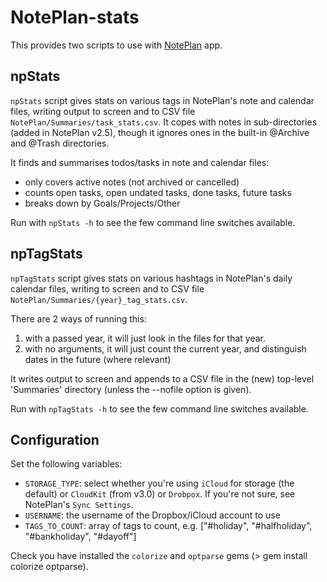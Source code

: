 # NotePlan-stats
This provides two scripts to use with [NotePlan](https://noteplan.co/) app.

<!-- Yes, I'll keep both around. New users will get CloudKit by default, if someone still has files in iCloud Drive, NotePlan will keep iCloud Drive by default till the user changes it manually. 
Folders inside "Notes" will be uploaded. I didn't try adding folders in "Calendar", but they definitely won't be added in the root folder. Also hidden files won't be synced, such as files starting with a dot. -->

## npStats
`npStats` script gives stats on various tags in NotePlan's note and calendar files, writing output to screen and to CSV file <code>NotePlan/Summaries/task_stats.csv</code>.
It copes with notes in sub-directories (added in NotePlan v2.5), though it ignores ones in the built-in @Archive and @Trash directories.

It finds and summarises todos/tasks in note and calendar files:
- only covers active notes (not archived or cancelled)
- counts open tasks, open undated tasks, done tasks, future tasks
- breaks down by Goals/Projects/Other

Run with <code>npStats -h</code> to see the few command line switches available.

## npTagStats
`npTagStats` script gives stats on various hashtags in NotePlan's daily calendar files, writing to screen and to CSV file <code>NotePlan/Summaries/{year}_tag_stats.csv</code>.

There are 2 ways of running this:

1. with a passed year, it will just look in the files for that year.
2. with no arguments, it will just count the current year, and distinguish dates in the future (where relevant)

It writes output to screen and appends to a CSV file in the (new) top-level 'Summaries' directory (unless the --nofile option is given).

Run with <code>npTagStats -h</code> to see the few command line switches available.

## Configuration
Set the following variables:
- <code>STORAGE_TYPE</code>: select whether you're using `iCloud` for storage (the default) or `CloudKit` (from v3.0) or `Drobpox`. If you're not sure, see NotePlan's `Sync Settings`.
- <code>USERNAME</code>: the username of the Dropbox/iCloud account to use
- <code>TAGS_TO_COUNT</code>: array of tags to count, e.g. ["#holiday", "#halfholiday", "#bankholiday", "#dayoff"]

Check you have installed the `colorize` and `optparse` gems (> gem install colorize optparse).
